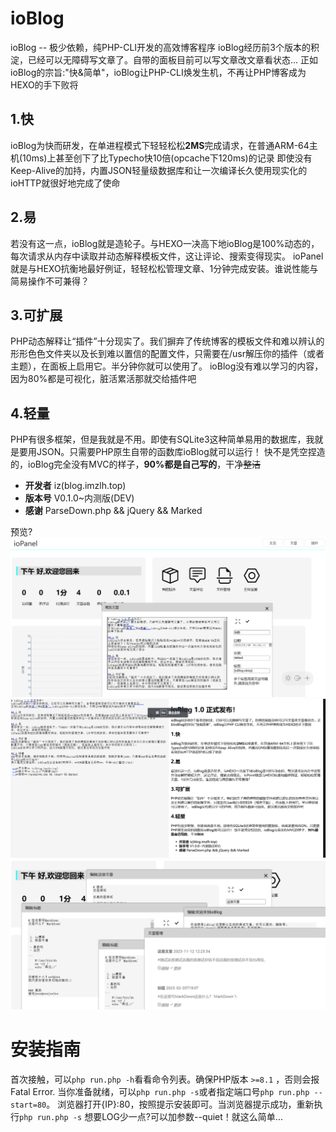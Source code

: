 # ioBlog
ioBlog -- 极少依赖，纯PHP-CLI开发的高效博客程序
ioBlog经历前3个版本的积淀，已经可以无障碍写文章了。自带的面板目前可以写文章改文章看状态...
正如ioBlog的宗旨:"快&简单"，ioBlog让PHP-CLI焕发生机，不再让PHP博客成为HEXO的手下败将

## 1.快
ioBlog为快而研发，在单进程模式下轻轻松松**2MS**完成请求，在普通ARM-64主机(10ms)上甚至创下了比Typecho快10倍(opcache下120ms)的记录
即使没有Keep-Alive的加持，内置JSON轻量级数据库和让一次编译长久使用现实化的ioHTTP就很好地完成了使命

## 2.易
若没有这一点，ioBlog就是造轮子。与HEXO一决高下地ioBlog是100%动态的，每次请求从内存中读取并动态解释模板文件，这让评论、搜索变得现实。
ioPanel就是与HEXO抗衡地最好例证，轻轻松松管理文章、1分钟完成安装。谁说性能与简易操作不可兼得？

## 3.可扩展
PHP动态解释让“插件”十分现实了。我们摒弃了传统博客的模板文件和难以辨认的形形色色文件夹以及长到难以置信的配置文件，只需要在/usr解压你的插件（或者主题），在面板上启用它。半分钟你就可以使用了。
ioBlog没有难以学习的内容，因为80%都是可视化，脏活累活那就交给插件吧

## 4.轻量
PHP有很多框架，但是我就是不用。即使有SQLite3这种简单易用的数据库，我就是要用JSON。只需要PHP原生自带的函数库ioBlog就可以运行！
快不是凭空捏造的，ioBlog完全没有MVC的样子，**90%都是自己写的**，干净<del>整洁</del>

 - **开发者** iz(blog.imzlh.top)
 - **版本号** V0.1.0~内测版(DEV)
 - **感谢** ParseDown.php && jQuery && Marked
 
 预览?
 ![1](view/1.png)
  ![2](view/2.png)
   ![3](view/3.png)
   
# 安装指南
首次接触，可以`php run.php -h`看看命令列表。确保PHP版本 `>=8.1` ，否则会报Fatal Error.
当你准备就绪，可以`php run.php -s`或者指定端口号`php run.php --start=80`。
浏览器打开{IP}:80，按照提示安装即可。当浏览器提示成功，重新执行`php run.php -s`
想要LOG少一点?可以加参数--quiet！就这么简单...
